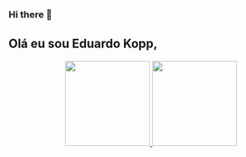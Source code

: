 ### Hi there 👋

<!--
**Eduardokopp/Eduardokopp** is a ✨ _special_ ✨ repository because its `README.md` (this file) appears on your GitHub profile.

Here are some ideas to get you started:

- 🔭 I’m currently working on ...
- 🌱 I’m currently learning ...
- 👯 I’m looking to collaborate on ...
- 🤔 I’m looking for help with ...
- 💬 Ask me about ...
- 📫 How to reach me: ...
- 😄 Pronouns: ...
- ⚡ Fun fact: ...
-->

## Olá eu sou Eduardo Kopp,
<div align="center">
  <a href="https://github.com/EduardoKopp">
  <img height="150em" src="https://github-readme-stats.vercel.app/api?username=eduardokopp&show_icons=true&theme=dracula&include_all_commits=true&count_private=true"/>
  <img height="150em" src="https://github-readme-stats.vercel.app/api/top-langs/?username=eduardokopp&layout=compact&langs_count=7&theme=dracula"/>
</div>
